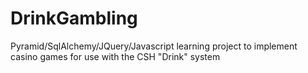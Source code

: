 DrinkGambling
=============

Pyramid/SqlAlchemy/JQuery/Javascript learning project to implement casino games for use with the CSH "Drink" system
